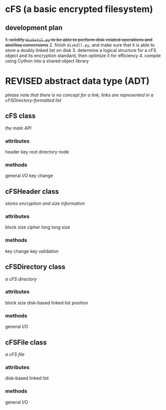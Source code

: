 # cFS (a basic encrypted filesystem)
## development plan
~~1. solidify `diskutil.py` to be able to perform disk-related operations and atol/ltoa conversions~~
2. finish `diskdll.py`, and make sure that it is able to store a doubly linked list on disk
3. determine a logical structure for a cFS object and its encryption standard, then optimize it for efficiency
4. compile using Cython into a shared object library


# REVISED abstract data type (ADT)
*please note that there is no concept for a link; links are represented in a cFSDirectory-formatted list*
## cFS class
*the main API*
### attributes
header
key
root directory
node
### methods
general I/O
key change

## cFSHeader class
*stores encryption and size information*
### attributes
block size
cipher
long long size
### methods
key change
key validation

## cFSDirectory class
*a cFS directory*
### attributes
block size
disk-based linked list
position
### methods
general I/O

## cFSFile class
*a cFS file*
### attributes
disk-based linked list
### methods
general I/O
